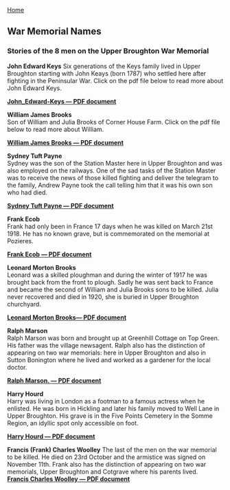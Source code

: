 [Home](https://simon-scmp.github.io/Upper-Broughton-History/)


## War Memorial Names

### Stories of the 8 men on the Upper Broughton War Memorial

**John Edward Keys**
Six generations of the Keys family lived in Upper Broughton starting with John Keays (born 1787) who settled here after fighting in the Peninsular War. Click on the pdf file below to read more about John Edward Keys.  

[**John_Edward-Keys — PDF document**](https://drive.google.com/file/d/1o6RAoz2DbtVmNTS0EtAvrjuIutDw6N4w/view?usp=sharing)

**William James Brooks**  
Son of William and Julia Brooks of Corner House Farm. Click on the pdf file below to read more about William.  

[**William James Brooks — PDF document**](https://drive.google.com/file/d/1U_9lXGwnbwoIaVoIb6-WrcJnHer-Uw7W/view?usp=sharing)

**Sydney Tuft Payne**  
Sydney was the son of the Station Master here in Upper Broughton and was also employed on the railways. One of the sad tasks of the Station Master was to receive the news of those killed fighting and deliver the telegram to the family, Andrew Payne took the call telling him that it was his own son who had died.  

[**Sydney Tuft Payne — PDF document**](https://drive.google.com/file/d/16zkXbsnHkAKD2Sgykujbn_sMsl5BE6zm/view?usp=sharing)

**Frank Ecob**   
Frank had only been in France 17 days when he was killed on March 21st 1918. He has no known grave, but is commemorated on the memorial at Pozieres.  

[**Frank Ecob — PDF document**](https://drive.google.com/file/d/1HWYD9NX9ccq92g8ATv34cKf7nQ2DGXbN/view?usp=sharing)


**Leonard Morton Brooks**   
Leonard was a skilled ploughman and during the winter of 1917 he was brought back from the front to plough. Sadly he was sent back to France and became the second of William and Julia Brooks sons to be killed. Julia never recovered and died in 1920, she is buried in Upper Broughton churchyard.  

[**Leonard Morton Brooks— PDF document**](https://drive.google.com/file/d/1kdRuz1G9LAfx8d4Y050Y7bxO_AOBSm7i/view?usp=sharing)

**Ralph Marson**   
Ralph Marson was born and brought up at Greenhill Cottage on Top Green. His father was the village newsagent. Ralph also has the distinction of appearing on two war memorials: here in Upper Broughton and also in Sutton Bonington where he lived and worked as a gardener for the local doctor.  

[**Ralph Marson. — PDF document**](Ralph_Marson.pdf)

**Harry Hourd**  
Harry was living in London as a footman to a famous actress when he enlisted. He was born in Hickling and later his family moved to Well Lane in Upper Broughton. His grave is in the Five Points Cemetery in the Somme Region, an idyllic spot only accessible on foot.  

[**Harry Hourd — PDF document**](Harry_Hourd.pdf)

**Francis (Frank) Charles Woolley**
The last of the men on the war memorial to be killed. He died on 23rd October and the armistice was signed on November 11th. Frank also has the distinction of appearing on two war memorials, Upper Broughton and Cotgrave where his parents lived.  
 [**Francis Charles Woolley — PDF document**](Francis_Charles_Woolley.pdf)

